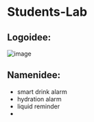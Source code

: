 # Students-Lab

## Logoidee:

![image](https://user-images.githubusercontent.com/114980500/231156869-a02a2e41-f3e1-4295-97b2-e2a9890ce224.png)

## Namenidee:
- smart drink alarm
- hydration alarm
- liquid reminder
- 
